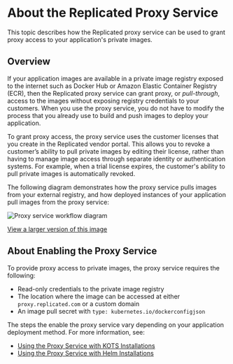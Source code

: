 # About the Replicated Proxy Service

This topic describes how the Replicated proxy service can be used to grant proxy access to your application's private images.

## Overview

If your application images are available in a private image registry exposed to the internet such as Docker Hub or Amazon Elastic Container Registry (ECR), then the Replicated proxy service can grant proxy, or _pull-through_, access to the images without exposing registry credentials to your customers. When you use the proxy service, you do not have to modify the process that you already use to build and push images to deploy your application.

To grant proxy access, the proxy service uses the customer licenses that you create in the Replicated vendor portal. This allows you to revoke a customer’s ability to pull private images by editing their license, rather than having to manage image access through separate identity or authentication systems. For example, when a trial license expires, the customer's ability to pull private images is automatically revoked.

The following diagram demonstrates how the proxy service pulls images from your external registry, and how deployed instances of your application pull images from the proxy service:

![Proxy service workflow diagram](/images/private-registry-diagram.png)

[View a larger version of this image](/images/private-registry-diagram-large.png)

## About Enabling the Proxy Service

To provide proxy access to private images, the proxy service requires the following:
* Read-only credentials to the private image registry
* The location where the image can be accessed at either `proxy.replicated.com` or a custom domain
* An image pull secret with `type: kubernetes.io/dockerconfigjson`

The steps the enable the proxy service vary depending on your application deployment method. For more information, see:
* [Using the Proxy Service with KOTS Installations](/vendor/private-images-kots)
* [Using the Proxy Service with Helm Installations](/vendor/helm-image-registry)